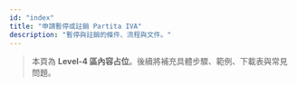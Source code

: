 ```yaml
---
id: "index"
title: "申請暫停或註銷 Partita IVA"
description: "暫停與註銷的條件、流程與文件。"
---
```


> 本頁為 **Level-4 區內容占位**。後續將補充具體步驟、範例、下載表與常見問題。
